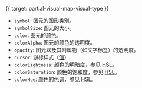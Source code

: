 
{{ target: partial-visual-map-visual-type }}

+ `symbol`: 图元的图形类别。
+ `symbolSize`: 图元的大小。
+ `color`: 图元的颜色。
+ `colorAlpha`: 图元的颜色的透明度。
+ `opacity`: 图元以及其附属物（如文字标签）的透明度。
+ `cursor`: 游标样式（[值](https://developer.mozilla.org/en-US/docs/Web/CSS/cursor)）.
+ `colorLightness`: 颜色的明暗度，参见 [HSL](https://en.wikipedia.org/wiki/HSL_and_HSV)。
+ `colorSaturation`: 颜色的饱和度，参见 [HSL](https://en.wikipedia.org/wiki/HSL_and_HSV)。
+ `colorHue`: 颜色的色调，参见 [HSL](https://en.wikipedia.org/wiki/HSL_and_HSV)。

